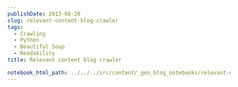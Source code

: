 ```yaml
---
publishDate: 2013-08-20
slug: relevant-content-blog-crawler
tags:
  - Crawling
  - Python
  - Beautiful Soup
  - Readability
title: Relevant content blog crawler

notebook_html_path: ../../../src/content/_gen_blog_notebooks/relevant-content-blog-crawler.html
---
```

